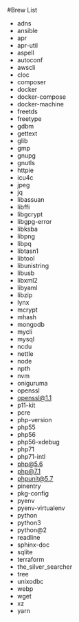 #Brew List
* adns
* ansible
* apr
* apr-util
* aspell
* autoconf
* awscli
* cloc
* composer
* docker
* docker-compose
* docker-machine
* freetds
* freetype
* gdbm
* gettext
* glib
* gmp
* gnupg
* gnutls
* httpie
* icu4c
* jpeg
* jq
* libassuan
* libffi
* libgcrypt
* libgpg-error
* libksba
* libpng
* libpq
* libtasn1
* libtool
* libunistring
* libusb
* libxml2
* libyaml
* libzip
* lynx
* mcrypt
* mhash
* mongodb
* mycli
* mysql
* ncdu
* nettle
* node
* npth
* nvm
* oniguruma
* openssl
* openssl@1.1
* p11-kit
* pcre
* php-version
* php55
* php56
* php56-xdebug
* php71
* php71-intl
* php@5.6
* php@7.1
* phpunit@5.7
* pinentry
* pkg-config
* pyenv
* pyenv-virtualenv
* python
* python3
* python@2
* readline
* sphinx-doc
* sqlite
* terraform
* the_silver_searcher
* tree
* unixodbc
* webp
* wget
* xz
* yarn
